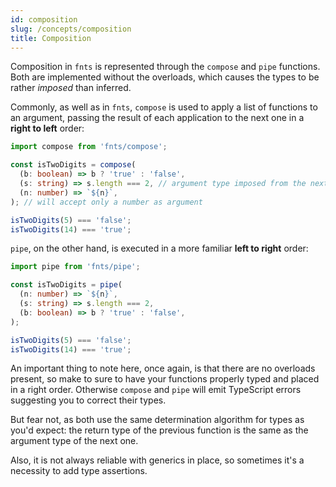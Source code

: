 ```yaml
---
id: composition
slug: /concepts/composition
title: Composition
---
```


Composition in `fnts` is represented through the `compose` and `pipe` functions. Both are implemented without the overloads, which causes the types to be rather *imposed* than inferred.

Commonly, as well as in `fnts`, `compose` is used to apply a list of functions to an argument, passing the result of each application to the next one in a **right to left** order:

```typescript
import compose from 'fnts/compose';

const isTwoDigits = compose(
  (b: boolean) => b ? 'true' : 'false',
  (s: string) => s.length === 2, // argument type imposed from the next function
  (n: number) => `${n}`,
); // will accept only a number as argument

isTwoDigits(5) === 'false';
isTwoDigits(14) === 'true';
```

`pipe`, on the other hand, is executed in a more familiar **left to right** order:

```typescript
import pipe from 'fnts/pipe';

const isTwoDigits = pipe(
  (n: number) => `${n}`,
  (s: string) => s.length === 2,
  (b: boolean) => b ? 'true' : 'false',
);

isTwoDigits(5) === 'false';
isTwoDigits(14) === 'true';
```

An important thing to note here, once again, is that there are no overloads present, so make to sure to have your functions properly typed and placed in a right order. Otherwise `compose` and `pipe` will emit TypeScript errors suggesting you to correct their types.

But fear not, as both use the same determination algorithm for types as you'd expect: the return type of the previous function is the same as the argument type of the next one.

Also, it is not always reliable with generics in place, so sometimes it's a necessity to add type assertions.